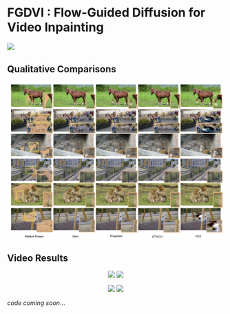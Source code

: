 # FGDVI : Flow-Guided Diffusion for Video Inpainting
<div>
    <h4 align="left">
    <a href="https://arxiv.org/abs/2311.15368" target='_blank'>
    <img src="https://img.shields.io/badge/arXiv-2311.15368-b31b1b.svg">
    </a>
    </h4>
</div>

## Qualitative Comparisons
![](https://github.com/NevSNev/FGDVI/blob/main/GIF/result.png)



## Video Results
<p align="center">
    <img src="https://github.com/NevSNev/FGDVI/blob/main/GIF/cross-country.gif" width="500px">
    <img src="https://github.com/NevSNev/FGDVI/blob/main/GIF/dogs.gif" width="500px">
</p>

<p align="center">
    <img src="https://github.com/NevSNev/FGDVI/blob/main/GIF/horse.gif" width="500px">
    <img src="https://github.com/NevSNev/FGDVI/blob/main/GIF/scooter.gif" width="500px">
</p>

*code coming soon*...
